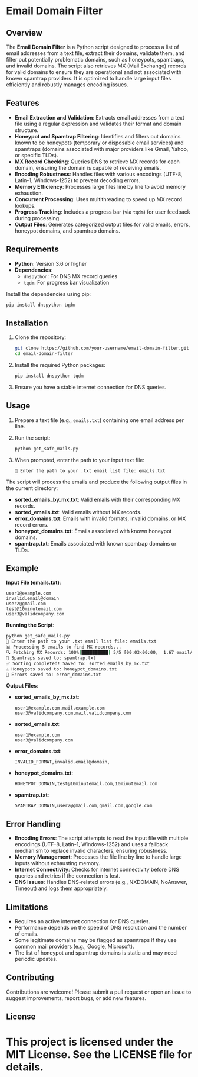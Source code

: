 # Email Domain Filter

## Overview

The **Email Domain Filter** is a Python script designed to process a list of email addresses from a text file, extract their domains, validate them, and filter out potentially problematic domains, such as honeypots, spamtraps, and invalid domains. The script also retrieves MX (Mail Exchange) records for valid domains to ensure they are operational and not associated with known spamtrap providers. It is optimized to handle large input files efficiently and robustly manages encoding issues.

## Features

- **Email Extraction and Validation**: Extracts email addresses from a text file using a regular expression and validates their format and domain structure.
- **Honeypot and Spamtrap Filtering**: Identifies and filters out domains known to be honeypots (temporary or disposable email services) and spamtraps (domains associated with major providers like Gmail, Yahoo, or specific TLDs).
- **MX Record Checking**: Queries DNS to retrieve MX records for each domain, ensuring the domain is capable of receiving emails.
- **Encoding Robustness**: Handles files with various encodings (UTF-8, Latin-1, Windows-1252) to prevent decoding errors.
- **Memory Efficiency**: Processes large files line by line to avoid memory exhaustion.
- **Concurrent Processing**: Uses multithreading to speed up MX record lookups.
- **Progress Tracking**: Includes a progress bar (via `tqdm`) for user feedback during processing.
- **Output Files**: Generates categorized output files for valid emails, errors, honeypot domains, and spamtrap domains.

## Requirements

- **Python**: Version 3.6 or higher
- **Dependencies**:
  - `dnspython`: For DNS MX record queries
  - `tqdm`: For progress bar visualization

Install the dependencies using pip:

```bash
pip install dnspython tqdm
```

## Installation

1. Clone the repository:

   ```bash
   git clone https://github.com/your-username/email-domain-filter.git
   cd email-domain-filter
   ```

2. Install the required Python packages:

   ```bash
   pip install dnspython tqdm
   ```

3. Ensure you have a stable internet connection for DNS queries.

## Usage

1. Prepare a text file (e.g., `emails.txt`) containing one email address per line.
2. Run the script:

   ```bash
   python get_safe_mails.py
   ```
3. When prompted, enter the path to your input text file:

   ```
   📂 Enter the path to your .txt email list file: emails.txt
   ```

The script will process the emails and produce the following output files in the current directory:

- **sorted_emails_by_mx.txt**: Valid emails with their corresponding MX records.
- **sorted_emails.txt**: Valid emails without MX records.
- **error_domains.txt**: Emails with invalid formats, invalid domains, or MX record errors.
- **honeypot_domains.txt**: Emails associated with known honeypot domains.
- **spamtrap.txt**: Emails associated with known spamtrap domains or TLDs.

## Example

**Input File (emails.txt)**:

```
user1@example.com
invalid.email@domain
user2@gmail.com
test@10minutemail.com
user3@validcompany.com
```

**Running the Script**:

```bash
python get_safe_mails.py
📂 Enter the path to your .txt email list file: emails.txt
📊 Processing 5 emails to find MX records...
🔍 Fetching MX Records: 100%|██████████| 5/5 [00:03<00:00,  1.67 email/s]
🚫 Spamtraps saved to: spamtrap.txt
✅ Sorting completed! Saved to: sorted_emails_by_mx.txt
⚠️ Honeypots saved to: honeypot_domains.txt
🚨 Errors saved to: error_domains.txt
```

**Output Files**:

- **sorted_emails_by_mx.txt**:

  ```
  user1@example.com,mail.example.com
  user3@validcompany.com,mail.validcompany.com
  ```
- **sorted_emails.txt**:

  ```
  user1@example.com
  user3@validcompany.com
  ```
- **error_domains.txt**:

  ```
  INVALID_FORMAT,invalid.email@domain,
  ```
- **honeypot_domains.txt**:

  ```
  HONEYPOT_DOMAIN,test@10minutemail.com,10minutemail.com
  ```
- **spamtrap.txt**:

  ```
  SPAMTRAP_DOMAIN,user2@gmail.com,gmail.com,google.com
  ```

## Error Handling

- **Encoding Errors**: The script attempts to read the input file with multiple encodings (UTF-8, Latin-1, Windows-1252) and uses a fallback mechanism to replace invalid characters, ensuring robustness.
- **Memory Management**: Processes the file line by line to handle large inputs without exhausting memory.
- **Internet Connectivity**: Checks for internet connectivity before DNS queries and retries if the connection is lost.
- **DNS Issues**: Handles DNS-related errors (e.g., NXDOMAIN, NoAnswer, Timeout) and logs them appropriately.

## Limitations

- Requires an active internet connection for DNS queries.
- Performance depends on the speed of DNS resolution and the number of emails.
- Some legitimate domains may be flagged as spamtraps if they use common mail providers (e.g., Google, Microsoft).
- The list of honeypot and spamtrap domains is static and may need periodic updates.

## Contributing

Contributions are welcome! Please submit a pull request or open an issue to suggest improvements, report bugs, or add new features.

## License

# This project is licensed under the MIT License. See the LICENSE file for details.